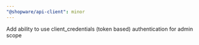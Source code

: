 ```yaml
---
"@shopware/api-client": minor
---
```


Add ability to use client_credentials (token based) authentication for admin scope

